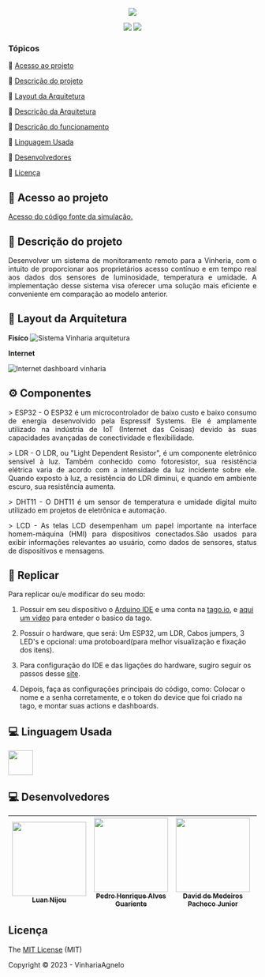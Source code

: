 

<p align="center" >
 <img  src="https://github.com/Luan-Nijou/Edge-CP4/assets/126830016/9388d8fb-3b04-4aa3-b0e4-e833a1d74c1a"/>
</p>
<p align="center">
 
  <img src="http://img.shields.io/static/v1?label=License&message=MIT&color=green&style=for-the-badge"/>
  <img src="http://img.shields.io/static/v1?label=STATUS&message=EM%20DESENVOLVIMENTO&color=RED&style=for-the-badge"/>
 
</p>


### Tópicos 

:small_blue_diamond: [Acesso ao projeto](#-acesso-ao-projeto)

:small_blue_diamond: [Descrição do projeto](#-descrição-do-projeto)

:small_blue_diamond: [Layout da Arquitetura](#-layout-da-arquitetura)

:small_blue_diamond: [Descrição da Arquitetura](#-descrição-da-arquitetura)

:small_blue_diamond: [Descrição do funcionamento](#-descrição-do-funcionamento)  

:small_blue_diamond: [Linguagem Usada](#-linguagem-usada)

:small_blue_diamond: [Desenvolvedores](#-desenvolvedores)

:small_blue_diamond: [Licença](#-licença)



## 📁 Acesso ao projeto

 [Acesso do código fonte da simulação.](https://github.com/Luan-Nijou/GS-Edge/blob/main/Code)

## 📝 Descrição do projeto 

<p align="justify">
  Desenvolver um sistema de monitoramento remoto para a Vinheria, com o intuito de proporcionar aos proprietários acesso contínuo e em tempo real aos dados dos sensores de luminosidade, temperatura e umidade. A implementação desse sistema visa oferecer uma solução mais eficiente e conveniente em comparação ao modelo anterior.
</p> 

## 🧰 Layout da Arquitetura 


**Fisíco**
![Sistema Vinharia arquitetura](https://github.com/Luan-Nijou/Edge-CP4/assets/126830016/8d56f3d3-52ee-466f-9ecb-6359155e6c58)

**Internet**

![Internet dashboard vinharia](https://github.com/Luan-Nijou/Edge-CP4/assets/126830016/3c7c3833-01d4-4010-a75c-89a93effb916)

## ⚙️ Componentes

<p align="justify">
> ESP32 - O ESP32 é um microcontrolador de baixo custo e baixo consumo de energia desenvolvido pela Espressif Systems. Ele é amplamente utilizado na indústria de IoT (Internet das Coisas) devido às suas capacidades avançadas de conectividade e flexibilidade. 
<p/>
<p align="justify">
> LDR - O LDR, ou "Light Dependent Resistor", é um componente eletrônico sensível à luz. Também conhecido como fotoresistor, sua resistência elétrica varia de acordo com a intensidade da luz incidente sobre ele. Quando exposto à luz, a resistência do LDR diminui, e quando em ambiente escuro, sua resistência aumenta.
<p/>
<p align="justify">
> DHT11 - O DHT11 é um sensor de temperatura e umidade digital muito utilizado em projetos de eletrônica e automação.
<p/>
<p align="justify">
> LCD - As telas LCD desempenham um papel importante na interface homem-máquina (HMI) para dispositivos conectados.São usados para exibir informações relevantes ao usuário, como dados de sensores, status de dispositivos e mensagens.
<p/>
  

## 📝 Replicar 

<p align="justify">
Para replicar ou/e modificar do seu modo:

 1. Possuir em seu dispositivo o [Arduino IDE](https://www.arduino.cc/en/software) e uma conta na [tago.io](https://tago.io), e [aqui um video](https://www.youtube.com/watch?v=leKi6Tt3DXI) para enteder o basico da tago.

 2. Possuir o hardware, que será: Um ESP32, um LDR, Cabos jumpers, 3 LED's e opcional: uma protoboard(para melhor visualização e fixação dos itens).

 3. Para configuração do IDE e das ligações do hardware, sugiro seguir os passos desse [site](https://www.electronicwings.com/esp32/rfid-rc522-interfacing-with-esp32).

 4. Depois, faça as configurações principais do código, como: Colocar o nome e a senha corretamente, e o token do device que foi criado na tago, e montar suas actions e dashboards.
<p/>

## 💻 Linguagem Usada

<img src="https://www.alura.com.br/artigos/assets/formacao-linguagem-c-plus-plus/img-01.png" width=50/>


## 💻 Desenvolvedores 


| [<img src="https://i.imgur.com/ZIv3QYz.jpg" width=150 height= 150><br><sub>Luan Nijou</sub>](https://github.com/Luan-Nijou) | [<img src="https://i.imgur.com/p8nq4Xu.jpg" width=150 height= 150><br><sub>Pedro Henrique Alves Guariente</sub>](https://github.com/predowss) | [<img src="https://i.imgur.com/qiQoCcq.jpg" width=150 height= 150><br><sub>David de Medeiros Pacheco Junior</sub>](https://github.com/daviddpacheco) | [<img src="https://i.imgur.com/noeh6xz.jpg" width=150 height= 150><br><sub>Kaique Maia Reis Silva</sub>](https://github.com/kaiquemaiaa) | [<img src="" width=150 height= 150><br><sub>Orlando Akio Morii Cardoso</sub>](https://github.com/AkioMorii) |
| :---: | :---: | :---: | :---: | :---: |


## Licença 

The [MIT License]() (MIT)

Copyright :copyright: 2023 - VinhariaAgnelo

